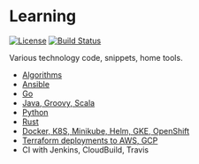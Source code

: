 # Learning

[![License](https://img.shields.io/github/license/matihost/learning.svg)](https://opensource.org/licenses/MIT)
[![Build Status](https://travis-ci.com/matihost/learning.svg?branch=master)](https://travis-ci.com/matihost/learning)

Various technology code, snippets, home tools.

* [Algorithms](algorithms/project-euler)
* [Ansible](ansible)
* [Go](go)
* [Java, Groovy, Scala](java)
* [Python](python)
* [Rust](rust)
* [Docker, K8S, Minikube, Helm, GKE, OpenShift](k8s)
* [Terraform deployments to AWS, GCP](terraform)
* CI with Jenkins, CloudBuild, Travis
